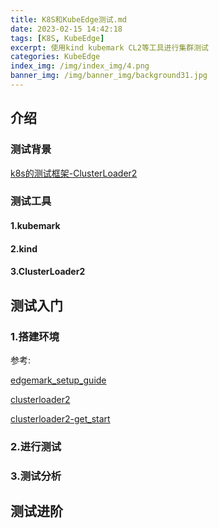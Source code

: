 ```yaml
---
title: K8S和KubeEdge测试.md
date: 2023-02-15 14:42:18
tags: [K8S, KubeEdge]
excerpt: 使用kind kubemark CL2等工具进行集群测试
categories: KubeEdge
index_img: /img/index_img/4.png
banner_img: /img/banner_img/background31.jpg
---
```


<!-- 19.png background31.png -->


## 介绍

### 测试背景

[k8s的测试框架-ClusterLoader2](https://www.bilibili.com/video/BV1ZY411t7ge/?spm_id_from=333.337.search-card.all.click&vd_source=79e5dcf7c720cad10d7ab9bc065cbe1a)


### 测试工具

#### 1.kubemark

#### 2.kind

#### 3.ClusterLoader2


## 测试入门

### 1.搭建环境

参考: 

[edgemark_setup_guide](https://github.com/kubeedge/kubeedge/blob/master/build/edgemark/edgemark_setup_guide.md)

[clusterloader2](https://github.com/kubernetes/perf-tests/tree/master/clusterloader2)

[clusterloader2-get_start](https://github.com/kubernetes/perf-tests/blob/release-1.22/clusterloader2/docs/GETTING_STARTED.md)

### 2.进行测试


### 3.测试分析

## 测试进阶